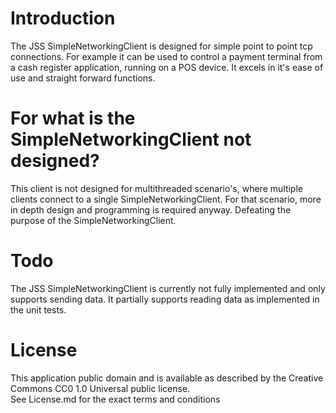 # Introduction
The JSS SimpleNetworkingClient is designed for simple point to point tcp connections. For example it can be used to control a payment terminal from a cash register application, running on a POS device.
It excels in it's ease of use and straight forward functions.

# For what is the SimpleNetworkingClient not designed?
This client is not designed for multithreaded scenario's, where multiple clients connect to a single SimpleNetworkingClient.
For that scenario, more in depth design and programming is required anyway. Defeating the purpose of the SimpleNetworkingClient.

# Todo
The JSS SimpleNetworkingClient is currently not fully implemented and only supports sending data.
It partially supports reading data as implemented in the unit tests.

# License
This application public domain and is available as described by the Creative Commons CC0 1.0 Universal public license.<br/>
See License.md for the exact terms and conditions
